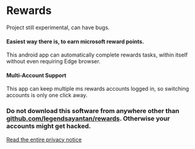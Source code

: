 # Rewards

Project still experimental, can have bugs.

#### Easiest way there is, to earn microsoft reward points. 

This android app can automatically complete rewards tasks, within itself without even requiring Edge browser. 

#### Multi-Account Support

This app can keep multiple ms rewards accounts logged in, so switching accounts is only one click away.

### **Do not download this software from anywhere other than [github.com/legendsayantan/rewards](https://github.com/legendsayantan/MsRewards/releases/latest). Otherwise your accounts might get hacked.**
[Read the entire privacy notice](https://github.com/legendsayantan/MsRewards/blob/master/PRIVACY.md)
